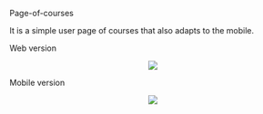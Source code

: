 Page-of-courses

It is a simple user page of courses that also adapts to the mobile.

Web version

<p align="center">
 <img src="https://djaysson.github.io/Page-of-courses/imagem/img-pagina-web.PNG">
</p>


Mobile version

<p align="center">
 <img src="https://djaysson.github.io/Page-of-courses/imagem/img-pagina-mobile.PNG">
</p>
